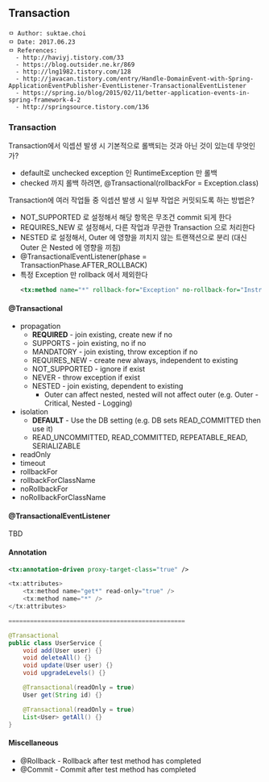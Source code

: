 ## Transaction

```
ㅁ Author: suktae.choi
ㅁ Date: 2017.06.23
ㅁ References:
  - http://haviyj.tistory.com/33
  - https://blog.outsider.ne.kr/869
  - http://lng1982.tistory.com/128
  - http://javacan.tistory.com/entry/Handle-DomainEvent-with-Spring-ApplicationEventPublisher-EventListener-TransactionalEventListener
  - https://spring.io/blog/2015/02/11/better-application-events-in-spring-framework-4-2
  - http://springsource.tistory.com/136
```

### Transaction
Transaction에서 익셉션 발생 시 기본적으로 롤백되는 것과 아닌 것이 있는데 무엇인가?
- default로 unchecked exception 인 RuntimeException 만 롤백
- checked 까지 롤백 하려면, @Transactional(rollbackFor = Exception.class)

Transaction에 여러 작업들 중 익셉션 발생 시 일부 작업은 커밋되도록 하는 방법은?
- NOT_SUPPORTED 로 설정해서 해당 항목은 무조건 commit 되게 한다
- REQUIRES_NEW 로 설정해서, 다른 작업과 무관한 Transaction 으로 처리한다
- NESTED 로 설정해서, Outer 에 영향을 끼치지 않는 트랜잭션으로 분리 (대신 Outer 은 Nested 에 영향을 끼침)
- @TransactionalEventListener(phase = TransactionPhase.AFTER_ROLLBACK)
- 특정 Exception 만 rollback 에서 제외한다
  ```xml
  <tx:method name="*" rollback-for="Exception" no-rollback-for="InstrumentNotFoundException"/>
  ```

#### @Transactional
- propagation
  - **REQUIRED** - join existing, create new if no
  - SUPPORTS - join existing, no if no
  - MANDATORY - join existing, throw exception if no
  - REQUIRES_NEW - create new always, independent to existing
  - NOT_SUPPORTED - ignore if exist
  - NEVER - throw exception if exist
  - NESTED - join existing, dependent to existing
    - Outer can affect nested, nested will not affect outer (e.g. Outer - Critical, Nested - Logging)
- isolation
  - **DEFAULT** - Use the DB setting (e.g. DB sets READ_COMMITTED then use it)
  - READ_UNCOMMITTED, READ_COMMITTED, REPEATABLE_READ, SERIALIZABLE
- readOnly
- timeout
- rollbackFor
- rollbackForClassName
- noRollbackFor
- noRollbackForClassName

#### @TransactionalEventListener
TBD

#### Annotation
```xml
<tx:annotation-driven proxy-target-class="true" />
```
```java
<tx:attributes>
	<tx:method name="get*" read-only="true" />
	<tx:method name="*" />
</tx:attributes>

=================================================

@Transactional
public class UserService {
    void add(User user) {}
    void deleteAll() {}
    void update(User user) {}
    void upgradeLevels() {}

    @Transactional(readOnly = true)
    User get(String id) {}

    @Transactional(readOnly = true)
    List<User> getAll() {}
}
```

#### Miscellaneous
- @Rollback - Rollback after test method has completed
- @Commit - Commit after test method has completed
